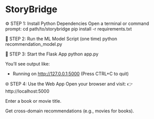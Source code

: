 # StoryBridge

⚙️ STEP 1: Install Python Dependencies
Open a terminal or command prompt:
cd path/to/storybridge
pip install -r requirements.txt

🤖 STEP 2: Run the ML Model Script (one time)
python recommendation_model.py

🚀 STEP 3: Start the Flask App
python app.py

You’ll see output like:
 * Running on http://127.0.0.1:5000 (Press CTRL+C to quit)

🌐 STEP 4: Use the Web App
Open your browser and visit:
👉 http://localhost:5000

Enter a book or movie title.

Get cross-domain recommendations (e.g., movies for books).





